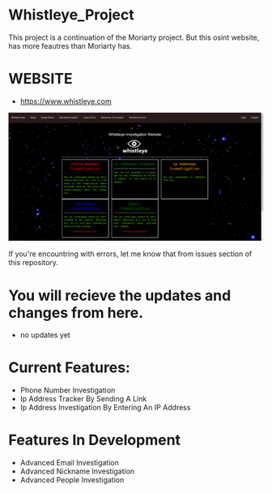 # Whistleye_Project
This project is a continuation of the Moriarty project. But this osint website, has more feautres than Moriarty has.
#  WEBSITE
* https://www.whistleye.com

![](whistleye1.png)


If you're encountring with errors, let me know that from issues section of this repository.

# You will recieve the updates and changes from here.
* no updates yet
# Current Features:
* Phone Number Investigation
* Ip Address Tracker By Sending A Link
* Ip Address Investigation By Entering An IP Address
# Features In Development
* Advanced Email Investigation
* Advanced Nickname Investigation
* Advanced People Investigation


